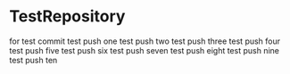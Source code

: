 # TestRepository
for test commit
test push one
test push two
test push three
test push four
test push five
test push six
test push seven
test push eight
test push nine
test push ten
